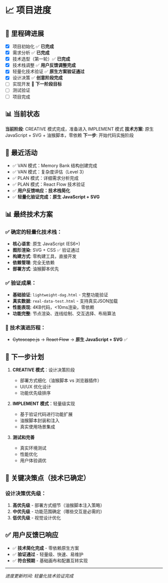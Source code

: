# 📈 项目进度

## 🏁 里程碑进展
- [x] 项目初始化 ✅ **已完成**
- [x] 需求分析 ✅ **已完成**
- [x] 技术选型（第一轮）✅ **已完成**
- [x] 技术栈调整 ✅ **用户反馈调整完成**
- [x] 轻量化技术验证 ✅ **原生方案验证通过**
- [x] 设计决策 ✅ **创意阶段完成**
- [ ] 实现开发 🎯 **下一阶段目标**
- [ ] 测试验证
- [ ] 项目完成

## 📊 当前状态
**当前阶段**: CREATIVE 模式完成，准备进入 IMPLEMENT 模式
**技术方案**: 原生 JavaScript + SVG + 油猴脚本，零依赖
**下一步**: 开始代码实施阶段

## 🔄 最近活动
- ✅ VAN 模式：Memory Bank 结构创建完成
- ✅ VAN 模式：复杂度评估（Level 3）
- ✅ PLAN 模式：详细需求分析完成
- ✅ PLAN 模式：React Flow 技术验证
- ✅ **用户反馈响应：技术栈简化**
- ✅ **轻量化验证完成：原生 JavaScript + SVG**

## 📊 最终技术方案
### ✅ **确定的轻量化技术栈：**
- **核心语言**: 原生 JavaScript (ES6+)
- **图形渲染**: SVG + CSS ✅ 验证通过
- **构建方式**: 零构建工具，直接开发
- **依赖管理**: 完全无依赖
- **部署方式**: 油猴脚本优先

### ✅ **验证成果：**
- **基础验证**: `lightweight-dag.html` - 完整功能验证
- **真实数据**: `real-data-test.html` - 支持真实JSON加载
- **性能表现**: 4KB代码，<10ms渲染，零依赖
- **功能完整**: 节点渲染、连线绘制、交互选择、布局算法

### 🔄 **技术演进历程：**
- ~~Cytoscape.js~~ → ~~React Flow~~ → **原生 JavaScript + SVG** ✅

## 📝 下一步计划
1. **CREATIVE 模式**：设计决策阶段
   - 部署方式细化（油猴脚本 vs 浏览器插件）
   - UI/UX 优化设计
   - 功能优先级排序

2. **IMPLEMENT 模式**：轻量级实现
   - 基于验证代码进行功能扩展
   - 油猴脚本封装和注入
   - 真实使用场景集成

3. **测试和完善**
   - 真实环境测试
   - 性能优化
   - 用户体验调优

## 🎯 关键决策点（技术已确定）
### 设计决策优先级：
1. **高优先级** - 部署方式细节（油猴脚本注入策略）
2. **中优先级** - 功能范围确定（哪些交互是必需的）
3. **低优先级** - 视觉设计优化

## ✅ 用户反馈已响应
- ✅ **技术简化完成** - 零依赖原生方案
- ✅ **验证通过** - 轻量级、快速、易维护
- ✅ **符合预期** - 基础画布和配置互转实现

---
*进度更新时间: 轻量化技术验证完成* 